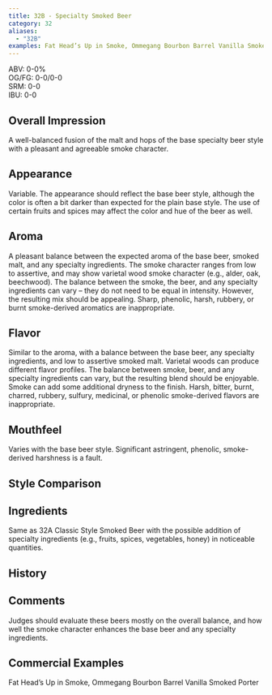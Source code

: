 ```yaml
---
title: 32B - Specialty Smoked Beer
category: 32
aliases: 
  - "32B"
examples: Fat Head’s Up in Smoke, Ommegang Bourbon Barrel Vanilla Smoked Porter
---
```


ABV: 0-0%  
OG/FG: 0-0/0-0  
SRM: 0-0  
IBU: 0-0

## Overall Impression
A well-balanced fusion of the malt and hops of the base specialty beer style with a pleasant and agreeable smoke character.

## Appearance
Variable. The appearance should reflect the base beer style, although the color is often a bit darker than expected for the plain base style. The use of certain fruits and spices may affect the color and hue of the beer as well.

## Aroma
A pleasant balance between the expected aroma of the base beer, smoked malt, and any specialty ingredients. The smoke character ranges from low to assertive, and may show varietal wood smoke character (e.g., alder, oak, beechwood). The balance between the smoke, the beer, and any specialty ingredients can vary – they do not need to be equal in intensity. However, the resulting mix should be appealing. Sharp, phenolic, harsh, rubbery, or burnt smoke-derived aromatics are inappropriate.

## Flavor
Similar to the aroma, with a balance between the base beer, any specialty ingredients, and low to assertive smoked malt. Varietal woods can produce different flavor profiles. The balance between smoke, beer, and any specialty ingredients can vary, but the resulting blend should be enjoyable. Smoke can add some additional dryness to the finish. Harsh, bitter, burnt, charred, rubbery, sulfury, medicinal, or phenolic smoke-derived flavors are inappropriate.

## Mouthfeel
Varies with the base beer style. Significant astringent, phenolic, smoke-derived harshness is a fault.

## Style Comparison


## Ingredients
Same as 32A Classic Style Smoked Beer with the possible addition of specialty ingredients (e.g., fruits, spices, vegetables, honey) in noticeable quantities.

## History


## Comments
Judges should evaluate these beers mostly on the overall balance, and how well the smoke character enhances the base beer and any specialty ingredients.

## Commercial Examples
Fat Head’s Up in Smoke, Ommegang Bourbon Barrel Vanilla Smoked Porter